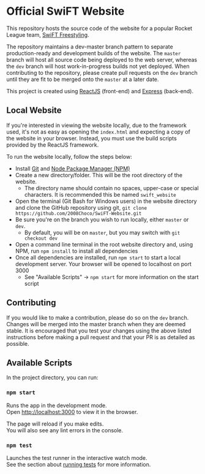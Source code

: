 # Official SwiFT Website

This repository hosts the source code of the website for a popular Rocket League team, [SwiFT Freestyling](https://www.youtube.com/channel/UCOkURq_NNFeVfhA6v5JfVCg).

The repository maintains a dev-master branch pattern to separate production-ready and development builds of the website. The `master` branch will host all source code being deployed to the web server, whereas the `dev` branch will host work-in-progress builds not yet deployed. When contributing to the repository, please create pull requests on the `dev` branch until they are fit to be merged onto the `master` at a later date.

This project is created using [ReactJS](https://reactjs.org) (front-end) and [Express](https://expressjs.com) (back-end).

## Local Website

If you're interested in viewing the website locally, due to the framework used, it's not as easy as opening the `index.html` and expecting a copy of the website in your browser. Instead, you must use the build scripts provided by the ReactJS framework.

To run the website locally, follow the steps below:
- Install [Git](https://git-scm.com/) and [Node Package Manager (NPM)](https://npmjs.com)
- Create a new directory/folder. This will be the root directory of the website.
  - The directory name should contain no spaces, upper-case or special characters. It is recommended this be named `swift_website`
- Open the terminal (Git Bash for Windows users) in the website directory and clone the GitHub repository using git, `git clone https://github.com/2008Choco/SwiFT-Website.git`
- Be sure you're on the branch you wish to run locally, either `master` or `dev`.
  - By default, you will be on `master`, but you may switch with `git checkout dev`
- Open a command line terminal in the root website directory and, using NPM, run `npm install` to install all dependencies
- Once all dependencies are installed, run `npm start` to start a local development server. Your browser will be opened to localhost on port 3000
  - See "Available Scripts" -> `npm start` for more information on the start script

## Contributing

If you would like to make a contribution, please do so on the `dev` branch. Changes will be merged into the master branch when they are deemed stable. It is encouraged that you test your changes using the above listed instructions before making a pull request and that your PR is as detailed as possible.

## Available Scripts

In the project directory, you can run:

### `npm start`

Runs the app in the development mode.<br>
Open [http://localhost:3000](http://localhost:3000) to view it in the browser.

The page will reload if you make edits.<br>
You will also see any lint errors in the console.

### `npm test`

Launches the test runner in the interactive watch mode.<br>
See the section about [running tests](https://facebook.github.io/create-react-app/docs/running-tests) for more information.